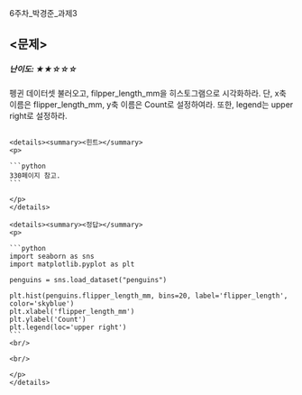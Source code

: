 6주차_박경준_과제3

## **<문제>**
##### 난이도: ★★☆☆☆
펭귄 데이터셋 불러오고, filpper_length_mm을 히스토그램으로 시각화하라.
단, x축 이름은 flipper_length_mm, y축 이름은 Count로 설정하여라.
또한, legend는 upper right로 설정하라.
````

<details><summary><힌트></summary>
<p>

```python
330페이지 참고.
```

</p>
</details>

<details><summary><정답></summary>
<p>
  
```python
import seaborn as sns
import matplotlib.pyplot as plt

penguins = sns.load_dataset("penguins")

plt.hist(penguins.flipper_length_mm, bins=20, label='flipper_length', color='skyblue')
plt.xlabel('flipper_length_mm')
plt.ylabel('Count')
plt.legend(loc='upper right')
```
<br/>

<br/>

</p>
</details>
